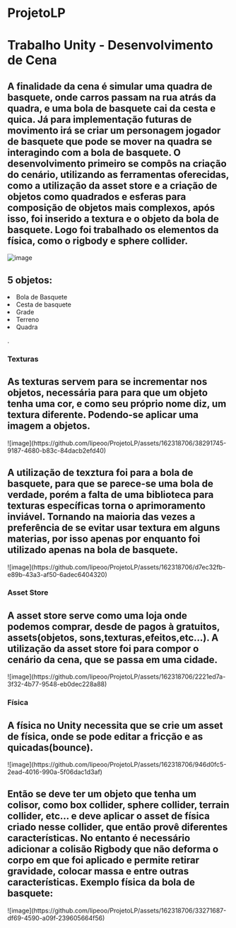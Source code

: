 # ProjetoLP
<h1>Trabalho Unity - Desenvolvimento de Cena</h1>
<h3></h3>
<h2>
  A finalidade da cena é simular uma quadra de basquete, onde carros passam na rua atrás da quadra, 
e uma bola de basquete cai da cesta e quica. Já para implementação futuras de movimento irá se criar
um personagem jogador de basquete que pode se mover na quadra se interagindo com a bola de basquete.
  O desenvolvimento primeiro se compôs na criação do cenário, utilizando as ferramentas oferecidas,
como a utilização da asset store e a criação de objetos como quadrados e esferas para composição de
objetos mais complexos, após isso, foi inserido a textura e o objeto da bola de basquete. Logo foi
trabalhado os elementos da física, como o rigbody e sphere collider.
</h2>
<p>

![image](https://github.com/lipeoo/ProjetoLP/assets/162318706/8d1c16fd-a843-4d0b-a6ea-41b2f0c6eaaf)
<h2>5 objetos:</h2>
  <li>Bola de Basquete</li>
  <li>Cesta de basquete</li>
  <li>Grade</li>
  <li>Terreno</li>
  <li>Quadra</li>
</p>.
<p>
  <h3>Texturas</h3>
  <h2>
    As texturas servem para se incrementar nos objetos, necessária para para que um objeto tenha uma
  cor, e como seu próprio nome diz, um textura diferente. Podendo-se aplicar uma imagem a objetos.
  </h2>
  ![image](https://github.com/lipeoo/ProjetoLP/assets/162318706/38291745-9187-4680-b83c-84dacb2efd40)
  <h2>
    A utilização de texztura foi para a bola de basquete, para que se parece-se uma bola de verdade,
  porém a falta de uma biblioteca para texturas específicas torna o aprimoramento inviável. Tornando 
  na maioria das vezes a preferência de se evitar usar textura em alguns materias, por isso apenas
  por enquanto foi utilizado apenas na bola de basquete.
  </h2>
  ![image](https://github.com/lipeoo/ProjetoLP/assets/162318706/d7ec32fb-e89b-43a3-af50-6adec6404320)
</p>

<p>
  <h3>Asset Store</h3>
  <h2>
      A asset store serve como uma loja onde podemos comprar, desde de pagos à gratuitos, assets(objetos,
    sons,texturas,efeitos,etc...). A utilização da asset store foi para compor o cenário da cena, que se
    passa em uma cidade.  
  </h2>
    ![image](https://github.com/lipeoo/ProjetoLP/assets/162318706/2221ed7a-3f32-4b77-9548-eb0dec228a88)
</p>
<p>
<h3>Física</h3>
<h2>
    A física no Unity necessita que se crie um asset de física, onde se pode editar a fricção e as 
  quicadas(bounce). 
</h2>
  ![image](https://github.com/lipeoo/ProjetoLP/assets/162318706/946d0fc5-2ead-4016-990a-5f06dac1d3af)
  <h2>
    Então se deve ter um objeto que tenha um colisor, como box collider, sphere collider, terrain collider,
  etc... e deve aplicar o asset de física criado nesse collider, que então provê diferentes características.
  No entanto é necessário adicionar a colisão Rigbody que não deforma o corpo em que foi aplicado e permite
  retirar gravidade, colocar massa e entre outras características.
  Exemplo física da bola de basquete:
</h2>
  ![image](https://github.com/lipeoo/ProjetoLP/assets/162318706/33271687-df69-4590-a09f-239605664f56)
</p>
